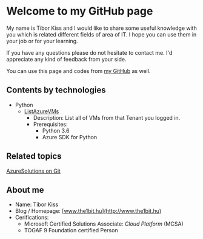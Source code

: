 Welcome to my GitHub page
====

My name is Tibor Kiss and I would like to share some useful knowledge with you which is related different fields of area of IT. I hope you can use them in your job or for your learning.

If you have any questions please do not hesitate to contact me. I'd appreciate any kind of feedback from your side.

You can use this page and codes from [my GitHub](https://github.com/the1bit/Playground) as well.

Contents by technologies
--------

* Python
	* [ListAzureVMs](https://github.com/the1bit/Playground/tree/master/Python) 
		* Description: List all of VMs from that Tenant you logged in.
		* Prerequisites:
			* Python 3.6
			* Azure SDK for Python



Related topics
--------
[AzureSolutions on Git](https://the1bit.github.io/AzureSolutions/)

About me
--------
* Name: Tibor Kiss
* Blog / Homepage: [www.the1bit.hu](http://www.the1bit.hu)
* Cerifications:
	* Microsoft Certified Solutions Associate: *Cloud Platform* (MCSA)
	* TOGAF 9 Foundation certified Person